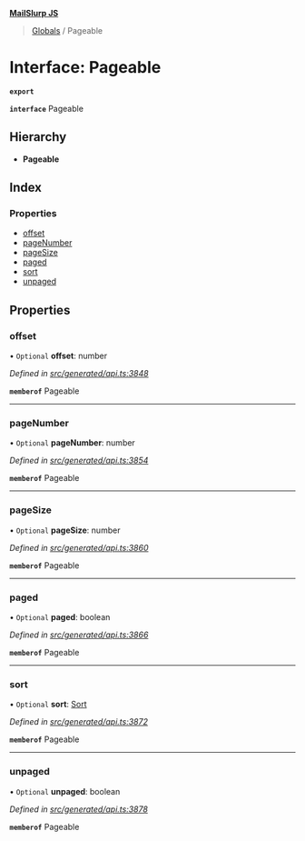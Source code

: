 **[MailSlurp JS](../README.md)**

> [Globals](../README.md) / Pageable

# Interface: Pageable

**`export`** 

**`interface`** Pageable

## Hierarchy

* **Pageable**

## Index

### Properties

* [offset](pageable.md#offset)
* [pageNumber](pageable.md#pagenumber)
* [pageSize](pageable.md#pagesize)
* [paged](pageable.md#paged)
* [sort](pageable.md#sort)
* [unpaged](pageable.md#unpaged)

## Properties

### offset

• `Optional` **offset**: number

*Defined in [src/generated/api.ts:3848](https://github.com/mailslurp/mailslurp-client/blob/a8663d0/src/generated/api.ts#L3848)*

**`memberof`** Pageable

___

### pageNumber

• `Optional` **pageNumber**: number

*Defined in [src/generated/api.ts:3854](https://github.com/mailslurp/mailslurp-client/blob/a8663d0/src/generated/api.ts#L3854)*

**`memberof`** Pageable

___

### pageSize

• `Optional` **pageSize**: number

*Defined in [src/generated/api.ts:3860](https://github.com/mailslurp/mailslurp-client/blob/a8663d0/src/generated/api.ts#L3860)*

**`memberof`** Pageable

___

### paged

• `Optional` **paged**: boolean

*Defined in [src/generated/api.ts:3866](https://github.com/mailslurp/mailslurp-client/blob/a8663d0/src/generated/api.ts#L3866)*

**`memberof`** Pageable

___

### sort

• `Optional` **sort**: [Sort](sort.md)

*Defined in [src/generated/api.ts:3872](https://github.com/mailslurp/mailslurp-client/blob/a8663d0/src/generated/api.ts#L3872)*

**`memberof`** Pageable

___

### unpaged

• `Optional` **unpaged**: boolean

*Defined in [src/generated/api.ts:3878](https://github.com/mailslurp/mailslurp-client/blob/a8663d0/src/generated/api.ts#L3878)*

**`memberof`** Pageable
